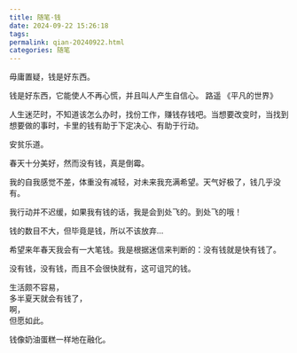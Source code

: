 ```yaml
---
title: 随笔·钱
date: 2024-09-22 15:26:18
tags: 
permalink: qian-20240922.html
categories: 随笔
---
```

毋庸置疑，钱是好东西。

钱是好东西，它能使人不再心慌，并且叫人产生自信心。 路遥 《平凡的世界》

人生迷茫时，不知道该怎么办时，找份工作，赚钱存钱吧。当想要改变时，当找到想要做的事时，卡里的钱有助于下定决心、有助于行动。

安贫乐道。


春天十分美好，然而没有钱，真是倒霉。  
  
我的自我感觉不差，体重没有减轻，对未来我充满希望。天气好极了，钱几乎没有。  
  
我行动并不迟缓，如果我有钱的话，我是会到处飞的。到处飞的哦！  
  
钱的数目不大，但毕竟是钱，所以不该放弃…  
  
希望来年春天我会有一大笔钱。我是根据迷信来判断的：没有钱就是快有钱了。  
  
没有钱，没有钱，而且不会很快就有，这可诅咒的钱。  
  
生活颇不容易，  
多半夏天就会有钱了，  
啊，  
但愿如此。  
  
钱像奶油蛋糕一样地在融化。